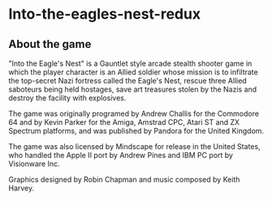 # Into-the-eagles-nest-redux
## About the game
"Into the Eagle's Nest" is a Gauntlet style arcade stealth shooter game in which the player character is an Allied soldier whose mission is to infiltrate the top-secret Nazi fortress called the Eagle's Nest, rescue three Allied saboteurs being held hostages, save art treasures stolen by the Nazis and destroy the facility with explosives.

The game was originally programed by Andrew Challis for the Commodore 64 and by Kevin Parker for the Amiga, Amstrad CPC, Atari ST and ZX Spectrum platforms, and was published by Pandora for the United Kingdom. 

The game was also licensed by Mindscape for release in the United States, who handled the Apple II port by Andrew Pines and IBM PC port by Visionware Inc. 

Graphics designed by Robin Chapman and music composed by Keith Harvey. 
